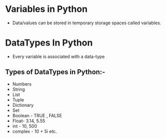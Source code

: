 # Variables in Python 
- Data/values can be stored in temporary storage spaces called variables.

# DataTypes In Python
- Every variable is associated with a data-type
## Types of DataTypes in Python:-
- Numbers
- String 
- List
- Tuple
- Dictionary
- Set
- Boolean - TRUE , FALSE
- Float- 3.14, 5.55
- int - 10, 500
- complex - 10 + 5i etc. 
